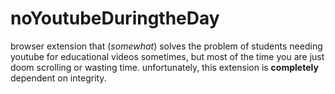 # noYoutubeDuringtheDay
browser extension that (*somewhat*) solves the problem of students needing youtube for educational videos sometimes, but most of the time you are just doom scrolling or wasting time. unfortunately, this extension is **completely** dependent on integrity.
